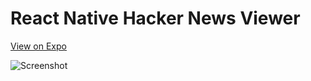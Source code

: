 # React Native Hacker News Viewer

[View on Expo](https://expo.io/@joncallahan/hn-viewer)

![Screenshot](https://file-wlabdllvye.now.sh/)
